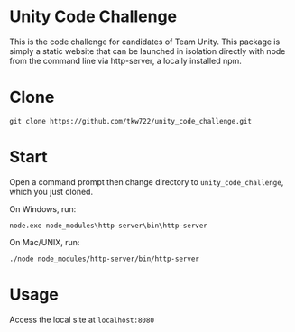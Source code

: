 # Unity Code Challenge

This is the code challenge for candidates of Team Unity. This package is simply a static website that can be launched in isolation directly with node from the command line via http-server, a locally installed npm.

# Clone

`git clone https://github.com/tkw722/unity_code_challenge.git`

# Start

Open a command prompt then change directory to `unity_code_challenge`, which you just cloned.

On Windows, run:
```
node.exe node_modules\http-server\bin\http-server
```

On Mac/UNIX, run:
```
./node node_modules/http-server/bin/http-server
```

# Usage

Access the local site at `localhost:8080`
